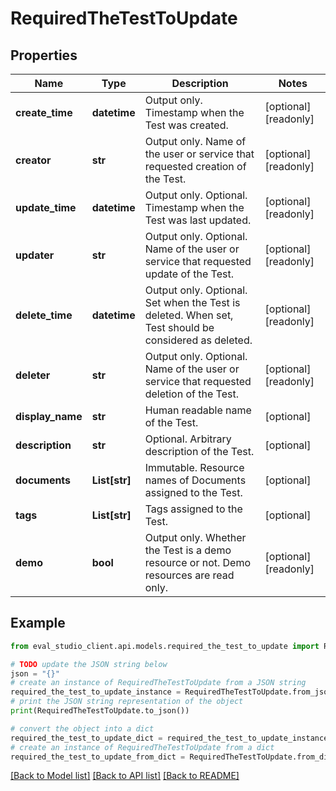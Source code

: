 # RequiredTheTestToUpdate


## Properties

Name | Type | Description | Notes
------------ | ------------- | ------------- | -------------
**create_time** | **datetime** | Output only. Timestamp when the Test was created. | [optional] [readonly] 
**creator** | **str** | Output only. Name of the user or service that requested creation of the Test. | [optional] [readonly] 
**update_time** | **datetime** | Output only. Optional. Timestamp when the Test was last updated. | [optional] [readonly] 
**updater** | **str** | Output only. Optional. Name of the user or service that requested update of the Test. | [optional] [readonly] 
**delete_time** | **datetime** | Output only. Optional. Set when the Test is deleted. When set, Test should be considered as deleted. | [optional] [readonly] 
**deleter** | **str** | Output only. Optional. Name of the user or service that requested deletion of the Test. | [optional] [readonly] 
**display_name** | **str** | Human readable name of the Test. | [optional] 
**description** | **str** | Optional. Arbitrary description of the Test. | [optional] 
**documents** | **List[str]** | Immutable. Resource names of Documents assigned to the Test. | [optional] 
**tags** | **List[str]** | Tags assigned to the Test. | [optional] 
**demo** | **bool** | Output only. Whether the Test is a demo resource or not. Demo resources are read only. | [optional] [readonly] 

## Example

```python
from eval_studio_client.api.models.required_the_test_to_update import RequiredTheTestToUpdate

# TODO update the JSON string below
json = "{}"
# create an instance of RequiredTheTestToUpdate from a JSON string
required_the_test_to_update_instance = RequiredTheTestToUpdate.from_json(json)
# print the JSON string representation of the object
print(RequiredTheTestToUpdate.to_json())

# convert the object into a dict
required_the_test_to_update_dict = required_the_test_to_update_instance.to_dict()
# create an instance of RequiredTheTestToUpdate from a dict
required_the_test_to_update_from_dict = RequiredTheTestToUpdate.from_dict(required_the_test_to_update_dict)
```
[[Back to Model list]](../README.md#documentation-for-models) [[Back to API list]](../README.md#documentation-for-api-endpoints) [[Back to README]](../README.md)


